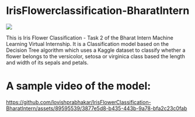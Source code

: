 # IrisFlowerclassification-BharatIntern

<img src="https://miro.medium.com/max/875/1*7bnLKsChXq94QjtAiRn40w.png">

This is Iris Flower Classification - Task 2 of the Bharat Intern Machine Learning Virtual Internship. It is a Classification model based on the Decision Tree algorithm which uses a Kaggle dataset to classify whether a flower belongs to the versicolor, setosa or virginica class based the length and width of its sepals and petals.

# A sample video of the model:

https://github.com/lovishprabhakar/IrisFlowerClassification-BharatIntern/assets/89595539/3877e5d8-b435-443b-9a78-bfa2c23c0fab


